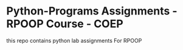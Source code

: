 # Python-Programs Assignments - RPOOP Course - COEP
this repo contains python lab assignments For RPOOP 
